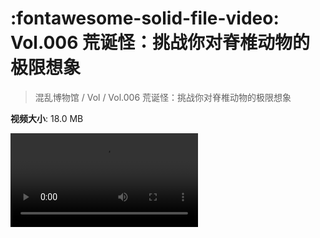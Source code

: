 # :fontawesome-solid-file-video: Vol.006 荒诞怪：挑战你对脊椎动物的极限想象

> 混乱博物馆 / Vol / Vol.006 荒诞怪：挑战你对脊椎动物的极限想象

**视频大小**: 18.0 MB

<div class="video"><video src="https://file.hsyhx.top/archive/混乱博物馆/Vol/006.mp4" controls preload>🤔 您的浏览器不支持 video 标签</video></div>